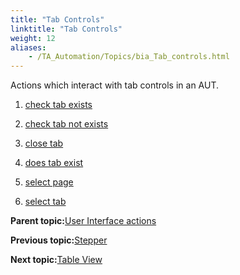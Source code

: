 ```yaml
--- 
title: "Tab Controls"
linktitle: "Tab Controls"
weight: 12
aliases: 
    - /TA_Automation/Topics/bia_Tab_controls.html
---
```


Actions which interact with tab controls in an AUT.

1.  [check tab exists](/TA_Automation/Topics/bia_check_tab_exists.html)  

2.  [check tab not exists](/TA_Automation/Topics/bia_check_tab_not_exists.html)  

3.  [close tab](/TA_Automation/Topics/bia_close_tab.html)  

4.  [does tab exist](/TA_Automation/Topics/bia_does_tab_exist.html)  

5.  [select page](/TA_Automation/Topics/bia_iOS_select_page.html)  

6.  [select tab](/TA_Automation/Topics/bia_select_tab.html)  


**Parent topic:**[User Interface actions](/TA_Automation/Topics/bia_User_Interface.html)

**Previous topic:**[Stepper](/TA_Automation/Topics/bia_Stepper.html)

**Next topic:**[Table View](/TA_Automation/Topics/bia_table_view.html)

